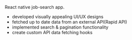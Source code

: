 React native job-search app.
- developed visually appealing UI/UX designs
- fetched up to date data from an external API(Rapid API)
- implemented search & pagination functionality
- create custom API data fetching hooks

